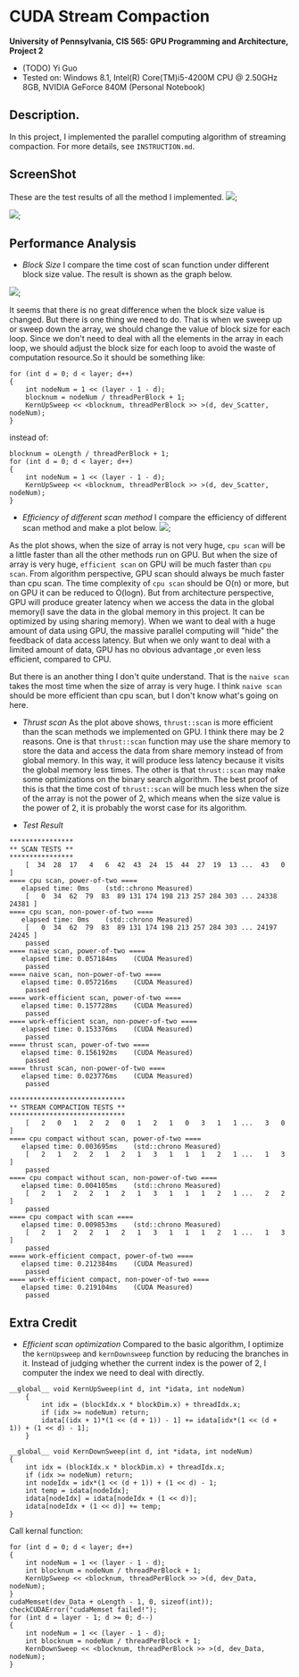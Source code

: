 CUDA Stream Compaction
======================

**University of Pennsylvania, CIS 565: GPU Programming and Architecture, Project 2**

* (TODO) Yi Guo
* Tested on:  Windows 8.1, Intel(R) Core(TM)i5-4200M CPU @ 2.50GHz 8GB, NVIDIA GeForce 840M (Personal Notebook)

## Description.
In this project, I implemented the parallel computing algorithm of streaming compaction. For more details, see `INSTRUCTION.md`.

## ScreenShot
These are the test results of all the method I implemented.
![](./img/result1.png);

![](./img/result2.png);

## Performance Analysis
* *Block Size*
I compare the time cost of scan function under different block size value. The result is shown as the graph below.

![](./img/blocksizeComparison.png);

It seems that there is no great difference when the block size value is changed. But there is one thing we need to do. That is when we sweep up or sweep down the array, we should change the value of block size for each loop. Since we don't need to deal with all the elements in the array in each loop, we should adjust the block size for each loop to avoid the waste of computation resource.So it should be something like:

	for (int d = 0; d < layer; d++)
	{
		int nodeNum = 1 << (layer - 1 - d);
		blocknum = nodeNum / threadPerBlock + 1;
		KernUpSweep << <blocknum, threadPerBlock >> >(d, dev_Scatter, nodeNum);
	}

instead of: 

	blocknum = oLength / threadPerBlock + 1;
	for (int d = 0; d < layer; d++)
	{
		int nodeNum = 1 << (layer - 1 - d);		
		KernUpSweep << <blocknum, threadPerBlock >> >(d, dev_Scatter, nodeNum);
	}

* *Efficiency of different scan method*
I compare the efficiency of different scan method and make a plot below.
![](./img/ScanComparison.png);

As the plot shows, when the size of array is not very huge,  `cpu scan` will be a little faster than all the other methods run on GPU. But when the size of array is very huge, `efficient scan` on GPU will be much faster than `cpu scan`. From algorithm perspective, GPU scan should always be much faster than cpu scan. The time complexity of `cpu scan` should be O(n) or more, but on GPU it can be reduced to O(logn). But from architecture perspective, GPU will produce greater latency when we access the data in the global memory(I save the data in the global memory in this project. It can be optimized by using sharing memory). When we want to deal with a huge amount of data using GPU, the massive parallel computing will "hide" the feedback of data access latency. But when we only want to deal with a limited amount of data, GPU has no obvious advantage ,or even less efficient, compared to CPU. 

But there is an another thing I don't quite understand. That is the `naive scan` takes the most time when the size of array is very huge. I think `naive scan` should be more efficient than cpu scan, but I don't know what's going on here.

* *Thrust scan*
As the plot above shows, `thrust::scan` is more efficient than the scan methods we implemented on GPU. I think there may be 2 reasons. One is that `thrust::scan` function may use the share memory to store the data and access the data from share memory instead of from global memory. In this way, it will produce less latency because it visits the global memory less times. The other is that `thrust::scan` may make some optimizations on the binary search algorithm. The best proof of this is that the time cost of `thrust::scan` will be much less when the size of the array is not the power of 2, which means when the size value is the power of 2, it is probably the worst case for its algorithm.

* *Test Result*

```
****************
** SCAN TESTS **
****************
    [  34  28  17   4   6  42  43  24  15  44  27  19  13 ...  43   0 ]
==== cpu scan, power-of-two ====
   elapsed time: 0ms    (std::chrono Measured)
    [   0  34  62  79  83  89 131 174 198 213 257 284 303 ... 24338 24381 ]
==== cpu scan, non-power-of-two ====
   elapsed time: 0ms    (std::chrono Measured)
    [   0  34  62  79  83  89 131 174 198 213 257 284 303 ... 24197 24245 ]
    passed
==== naive scan, power-of-two ====
   elapsed time: 0.057184ms    (CUDA Measured)
    passed
==== naive scan, non-power-of-two ====
   elapsed time: 0.057216ms    (CUDA Measured)
    passed
==== work-efficient scan, power-of-two ====
   elapsed time: 0.157728ms    (CUDA Measured)
    passed
==== work-efficient scan, non-power-of-two ====
   elapsed time: 0.153376ms    (CUDA Measured)
    passed
==== thrust scan, power-of-two ====
   elapsed time: 0.156192ms    (CUDA Measured)
    passed
==== thrust scan, non-power-of-two ====
   elapsed time: 0.023776ms    (CUDA Measured)
    passed

*****************************
** STREAM COMPACTION TESTS **
*****************************
    [   2   0   1   2   2   0   1   2   1   0   3   1   1 ...   3   0 ]
==== cpu compact without scan, power-of-two ====
   elapsed time: 0.003695ms    (std::chrono Measured)
    [   2   1   2   2   1   2   1   3   1   1   1   2   1 ...   1   3 ]
    passed
==== cpu compact without scan, non-power-of-two ====
   elapsed time: 0.004105ms    (std::chrono Measured)
    [   2   1   2   2   1   2   1   3   1   1   1   2   1 ...   2   2 ]
    passed
==== cpu compact with scan ====
   elapsed time: 0.009853ms    (std::chrono Measured)
    [   2   1   2   2   1   2   1   3   1   1   1   2   1 ...   1   3 ]
    passed
==== work-efficient compact, power-of-two ====
   elapsed time: 0.212384ms    (CUDA Measured)
    passed
==== work-efficient compact, non-power-of-two ====
   elapsed time: 0.219104ms    (CUDA Measured)
    passed
```
## Extra Credit
* *Efficient scan optimization*
Compared to the basic algorithm, I optimize the `kernUpsweep` and `kernDownsweep` function by reducing the branches in it. 
Instead of judging whether the current index is the power of 2, I computer the index we need to deal with directly.
```
__global__ void KernUpSweep(int d, int *idata, int nodeNum)
	{
		int idx = (blockIdx.x * blockDim.x) + threadIdx.x;
		if (idx >= nodeNum)	return;
		idata[(idx + 1)*(1 << (d + 1)) - 1] += idata[idx*(1 << (d + 1)) + (1 << d) - 1];
	}

__global__ void KernDownSweep(int d, int *idata, int nodeNum)
{
	int idx = (blockIdx.x * blockDim.x) + threadIdx.x;
	if (idx >= nodeNum)	return;
	int nodeIdx = idx*(1 << (d + 1)) + (1 << d) - 1;
	int temp = idata[nodeIdx];
	idata[nodeIdx] = idata[nodeIdx + (1 << d)];
	idata[nodeIdx + (1 << d)] += temp;
}
```
	
Call kernal function:
```
for (int d = 0; d < layer; d++)
{
	int nodeNum = 1 << (layer - 1 - d);
	int blocknum = nodeNum / threadPerBlock + 1;
	KernUpSweep << <blocknum, threadPerBlock >> >(d, dev_Data, nodeNum);
}
cudaMemset(dev_Data + oLength - 1, 0, sizeof(int));
checkCUDAError("cudaMemset failed!");
for (int d = layer - 1; d >= 0; d--)
{
	int nodeNum = 1 << (layer - 1 - d);
	int blocknum = nodeNum / threadPerBlock + 1;
	KernDownSweep << <blocknum, threadPerBlock >> >(d, dev_Data, nodeNum);
}
```









